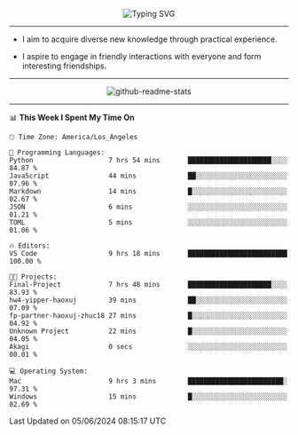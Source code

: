 <p align="center">
  <img src="https://readme-typing-svg.demolab.com?font=Fira+Code&weight=500&size=32&duration=2500&pause=1600&center=true&vCenter=true&random=false&width=1024&height=64&lines=Hi+there+%F0%9F%91%8B;I'm+delighted+you+could+make+it+here+%F0%9F%8E%89;I'm+Harry%2C+a+college+student+still+finding+my+way" alt="Typing SVG" />
</p>


---


- I aim to acquire diverse new knowledge through practical experience.

- I aspire to engage in friendly interactions with everyone and form interesting friendships.


---


<p align="center">
  <img src="https://github-readme-stats.vercel.app/api?username=Harry-Jing&show_icons=true" alt="github-readme-stats"/>
</p>


---

<!--START_SECTION:waka-->
📊 **This Week I Spent My Time On** 

```text
🕑︎ Time Zone: America/Los_Angeles

💬 Programming Languages: 
Python                   7 hrs 54 mins       █████████████████████░░░░   84.87 % 
JavaScript               44 mins             ██░░░░░░░░░░░░░░░░░░░░░░░   07.96 % 
Markdown                 14 mins             █░░░░░░░░░░░░░░░░░░░░░░░░   02.67 % 
JSON                     6 mins              ░░░░░░░░░░░░░░░░░░░░░░░░░   01.21 % 
TOML                     5 mins              ░░░░░░░░░░░░░░░░░░░░░░░░░   01.06 % 

🔥 Editors: 
VS Code                  9 hrs 18 mins       █████████████████████████   100.00 % 

🐱‍💻 Projects: 
Final-Project            7 hrs 48 mins       █████████████████████░░░░   83.93 % 
hw4-yipper-haoxuj        39 mins             ██░░░░░░░░░░░░░░░░░░░░░░░   07.09 % 
fp-partner-haoxuj-zhuc18 27 mins             █░░░░░░░░░░░░░░░░░░░░░░░░   04.92 % 
Unknown Project          22 mins             █░░░░░░░░░░░░░░░░░░░░░░░░   04.05 % 
Akagi                    0 secs              ░░░░░░░░░░░░░░░░░░░░░░░░░   00.01 % 

💻 Operating System: 
Mac                      9 hrs 3 mins        ████████████████████████░   97.31 % 
Windows                  15 mins             █░░░░░░░░░░░░░░░░░░░░░░░░   02.69 % 
```


 Last Updated on 05/06/2024 08:15:17 UTC
<!--END_SECTION:waka-->
